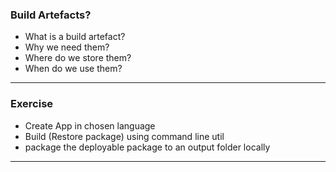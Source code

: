 ### Build Artefacts?

- What is a build artefact?
- Why we need them?
- Where do we store them?
- When do we use them?

---

### Exercise

- Create App in chosen language
- Build (Restore package) using command line util
- package the deployable package to an output folder locally

---
